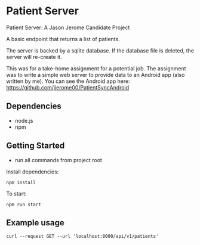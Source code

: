 
# Patient Server

Patient Server: A Jason Jerome Candidate Project

A basic endpoint that returns a list of patients.

The server is backed by a sqlite database. If the database file is deleted, the server will re-create it.

This was for a take-home assignment for a potential job. The assignment was to write a simple web server to provide data to an Android app (also written by me).  You can see the Android app here: https://github.com/jjerome00/PatientSyncAndroid

## Dependencies
* node.js
* npm


## Getting Started
* run all commands from project root

Install dependencies:
```
npm install
```

To start:
```
npm run start
```

## Example usage
```
curl --request GET --url 'localhost:8000/api/v1/patients'
```
